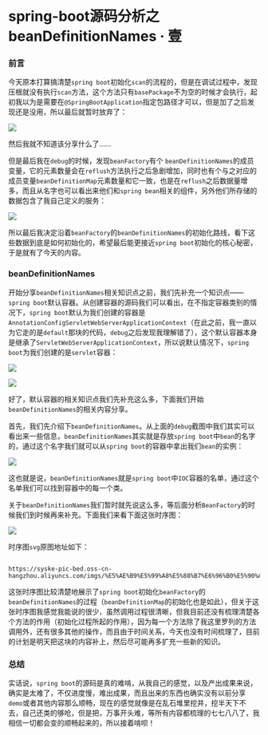 # spring-boot源码分析之beanDefinitionNames · 壹

### 前言

今天原本打算搞清楚`spring boot`初始化`scan`的流程的，但是在调试过程中，发现压根就没有执行`scan`方法，这个方法只有`basePackage`不为空的时候才会执行，起初我以为是需要在`@SpringBootApplication`指定包路径才可以，但是加了之后发现还是没用，所以最后就暂时放弃了：

![](
https://syske-pic-bed.oss-cn-hangzhou.aliyuncs.com/imgs/20210902205740.png)

然后我就不知道该分享什么了……

但是最后我在`debug`的时候，发现`beanFactory`有个 `beanDefinitionNames`的成员变量，它的元素数量会在`reflush`方法执行之后急剧增加，同时也有个与之对应的成员变量`beanDefinitionMap`元素数量和它一致，也是在`reflush`之后数据量增多，而且从名字也可以看出来他们和`spring bean`相关的组件，另外他们所存储的数据包含了我自己定义的服务：

![](
https://syske-pic-bed.oss-cn-hangzhou.aliyuncs.com/imgs/20210902211230.png)

所以最后我决定沿着`beanFactory`的`beanDefinitionNames`的初始化路线，看下这些数据到底是如何初始化的，希望最后能更接近`spring boot`初始化的核心秘密，于是就有了今天的内容。



### beanDefinitionNames

开始分享`beanDefinitionNames`相关知识点之前，我们先补充一个知识点——`spring boot`默认容器。从创建容器的源码我们可以看出，在不指定容器类别的情况下，`spring boot`默认为我们创建的容器是`AnnotationConfigServletWebServerApplicationContext`（在此之前，我一直以为它走的是`default`那块的代码，`debug`之后发现我理解错了），这个默认容器本身是继承了`ServletWebServerApplicationContext`，所以说默认情况下，`spring boot`为我们创建的是`servlet`容器：

![](
https://syske-pic-bed.oss-cn-hangzhou.aliyuncs.com/imgs/20210902081459.png)

![](
https://syske-pic-bed.oss-cn-hangzhou.aliyuncs.com/imgs/20210902081545.png)

好了，默认容器的相关知识点我们先补充这么多，下面我们开始`beanDefinitionNames`的相关内容分享。

首先，我们先介绍下`beanDefinitionNames`。从上面的`debug`截图中我们其实可以看出来一些信息，`beanDefinitionNames`其实就是存放`spring boot`中`bean`的名字的，通过这个名字我们就可以从`spring boot`的容器中拿出我们`bean`的实例：

![](
https://syske-pic-bed.oss-cn-hangzhou.aliyuncs.com/imgs/20210902212728.png)

这也就是说，`beanDefinitionNames`就是`spring boot`中`IOC`容器的名单，通过这个名单我们可以找到容器中的每一个类。

关于`beanDefinitionNames`我们暂时就先说这么多，等后面分析`BeanFactory`的时候我们到时候再来补充。下面我们来看下面这张时序图：

![](
https://syske-pic-bed.oss-cn-hangzhou.aliyuncs.com/imgs/%E5%AE%B9%E5%99%A8%E5%88%B7%E6%96%B0%E5%90%AF%E5%8A%A8%E6%97%B6%E5%BA%8F%E5%9B%BE.svg)

时序图`svg`原图地址如下：

```

https://syske-pic-bed.oss-cn-hangzhou.aliyuncs.com/imgs/%E5%AE%B9%E5%99%A8%E5%88%B7%E6%96%B0%E5%90%AF%E5%8A%A8%E6%97%B6%E5%BA%8F%E5%9B%BE.svg
```

这张时序图比较清楚地展示了`spring boot`初始化`beanFactory`的`beanDefinitionNames`的过程（`beanDefinitionMap`的初始化也是如此），但关于这张时序图我感觉我能说的很少，虽然调用过程很清晰，但我目前还没有梳理清楚各个方法的作用（初始化过程所起的作用），因为每一个方法除了我这里罗列的方法调用外，还有很多其他的操作，而且由于时间关系，今天也没有时间梳理了，目前的计划是明天把这块的内容补上，然后尽可能再多扩充一些新的知识。

### 总结

实话说，`spring boot`的源码是真的难啃，从我自己的感觉，以及产出成果来说，确实是太难了，不仅进度慢，难出成果，而且出来的东西也确实没有以前分享`demo`或者其他内容那么顺畅，现在的感觉就像是在乱石堆里挖井，挖半天下不去，自己还类的够呛，但是把，万事开头难，等所有内容都梳理的七七八八了，我相信一切都会变的顺畅起来的，所以接着啃呗！
